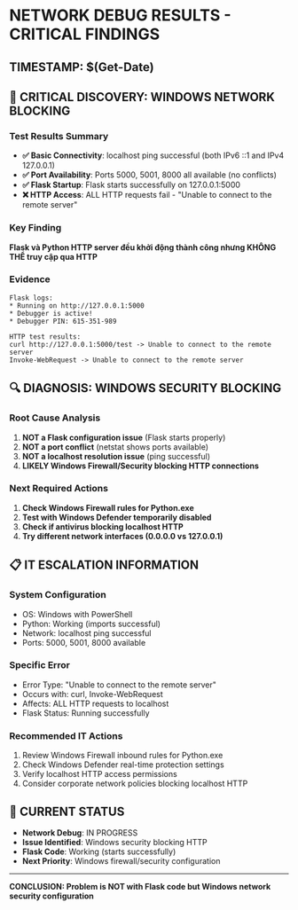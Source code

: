 # NETWORK DEBUG RESULTS - CRITICAL FINDINGS

## TIMESTAMP: $(Get-Date)

## 🚨 CRITICAL DISCOVERY: WINDOWS NETWORK BLOCKING

### Test Results Summary
- **✅ Basic Connectivity**: localhost ping successful (both IPv6 ::1 and IPv4 127.0.0.1)
- **✅ Port Availability**: Ports 5000, 5001, 8000 all available (no conflicts)
- **✅ Flask Startup**: Flask starts successfully on 127.0.0.1:5000
- **❌ HTTP Access**: ALL HTTP requests fail - "Unable to connect to the remote server"

### Key Finding
**Flask và Python HTTP server đều khởi động thành công nhưng KHÔNG THỂ truy cập qua HTTP**

### Evidence
```
Flask logs:
* Running on http://127.0.0.1:5000
* Debugger is active!
* Debugger PIN: 615-351-989

HTTP test results:
curl http://127.0.0.1:5000/test -> Unable to connect to the remote server
Invoke-WebRequest -> Unable to connect to the remote server
```

## 🔍 DIAGNOSIS: WINDOWS SECURITY BLOCKING

### Root Cause Analysis
1. **NOT a Flask configuration issue** (Flask starts properly)
2. **NOT a port conflict** (netstat shows ports available)
3. **NOT a localhost resolution issue** (ping successful)
4. **LIKELY Windows Firewall/Security blocking HTTP connections**

### Next Required Actions
1. **Check Windows Firewall rules for Python.exe**
2. **Test with Windows Defender temporarily disabled**
3. **Check if antivirus blocking localhost HTTP**
4. **Try different network interfaces (0.0.0.0 vs 127.0.0.1)**

## 📋 IT ESCALATION INFORMATION

### System Configuration
- OS: Windows with PowerShell
- Python: Working (imports successful)
- Network: localhost ping successful
- Ports: 5000, 5001, 8000 available

### Specific Error
- Error Type: "Unable to connect to the remote server"
- Occurs with: curl, Invoke-WebRequest
- Affects: ALL HTTP requests to localhost
- Flask Status: Running successfully

### Recommended IT Actions
1. Review Windows Firewall inbound rules for Python.exe
2. Check Windows Defender real-time protection settings
3. Verify localhost HTTP access permissions
4. Consider corporate network policies blocking localhost HTTP

## 🎯 CURRENT STATUS
- **Network Debug**: IN PROGRESS
- **Issue Identified**: Windows security blocking HTTP
- **Flask Code**: Working (starts successfully)
- **Next Priority**: Windows firewall/security configuration

---
**CONCLUSION: Problem is NOT with Flask code but Windows network security configuration**